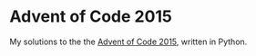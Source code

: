 # Advent of Code 2015

My solutions to the the [Advent of Code 2015](https://adventofcode.com/2015), written in Python.
